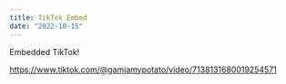 ```yaml
---
title: TikTok Embed
date: "2022-10-15"
---
```


Embedded TikTok!

https://www.tiktok.com/@gamjamypotato/video/7138131680019254571
